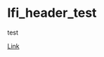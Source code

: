 # lfi_header_test
test

[Link](https://www.arcgis.com/home/item.html?id=ad8ecd2a45af4e3282a4d9ff455024be)
